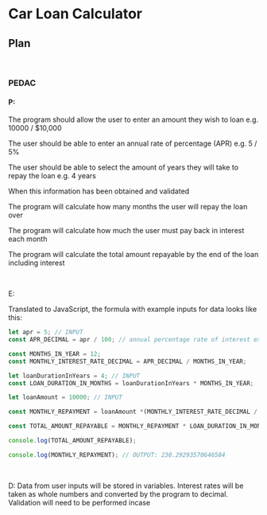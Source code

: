 # Car Loan Calculator 

## Plan

<br>

### PEDAC

#### P:

The program should allow the user to enter an amount they wish to loan e.g. 10000 / $10,000  

The user should be able to enter an annual rate of percentage (APR) e.g. 5 / 5%  

The user should be able to select the amount of years they will take to repay the loan e.g. 4 years  

When this information has been obtained and validated

The program will calculate how many months the user will repay the loan over 

The program will calculate how much the user must pay back in interest each month 

The program will calculate the total amount repayable by the end of the loan including interest

<br>

E:

Translated to JavaScript, the formula with example inputs for data looks like this: 
<br>

```JavaScript
let apr = 5; // INPUT
const APR_DECIMAL = apr / 100; // annual percentage rate of interest expressed as a decimal number to use for calculations on values

const MONTHS_IN_YEAR = 12;
const MONTHLY_INTEREST_RATE_DECIMAL = APR_DECIMAL / MONTHS_IN_YEAR;

let loanDurationInYears = 4; // INPUT
const LOAN_DURATION_IN_MONTHS = loanDurationInYears * MONTHS_IN_YEAR;

let loanAmount = 10000; // INPUT

const MONTHLY_REPAYMENT = loanAmount *(MONTHLY_INTEREST_RATE_DECIMAL / (1 - Math.pow((1 + MONTHLY_INTEREST_RATE_DECIMAL), (- LOAN_DURATION_IN_MONTHS)))); // OUTPUT

const TOTAL_AMOUNT_REPAYABLE = MONTHLY_REPAYMENT * LOAN_DURATION_IN_MONTHS;

console.log(TOTAL_AMOUNT_REPAYABLE);

console.log(MONTHLY_REPAYMENT); // OUTPUT: 230.29293570646584
```

<br>

D:
Data from user inputs will be stored in variables. 
Interest rates will be taken as whole numbers and converted by the program to decimal. Validation will need to be performed incase 

